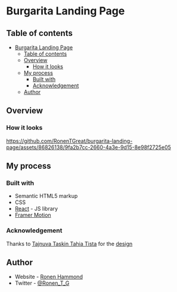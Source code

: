 # Burgarita Landing Page

## Table of contents

- [Burgarita Landing Page](#burgarita-landing-page)
  - [Table of contents](#table-of-contents)
  - [Overview](#overview)
    - [How it looks](#how-it-looks)
  - [My process](#my-process)
    - [Built with](#built-with)
    - [Acknowledgement](#acknowledgement)
  - [Author](#author)

## Overview

### How it looks


https://github.com/RonenTGreat/burgarita-landing-page/assets/86826138/9fa2b7cc-2660-4a3e-9d15-8e98f2725e05


## My process

### Built with

- Semantic HTML5 markup
- CSS
- [React](https://reactjs.org/) - JS library
- [Framer Motion](https://www.framer.com/motion/)

### Acknowledgement

Thanks to [Tajnuva Taskin Tahia Tista](https://www.figma.com/@tajnuvataskinta) for the [design](https://www.figma.com/community/file/1156481603244021387/restuarent-landing-page-design)

## Author

- Website - [Ronen Hammond](https://ronenhammond.netlify.app/)
- Twitter - [@Ronen_T_G](https://twitter.com/Ronen_T_G)
